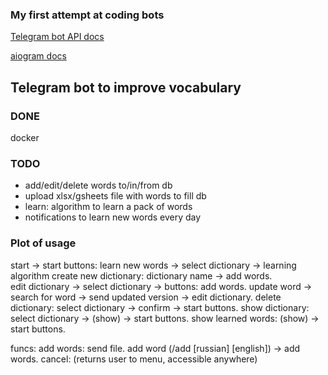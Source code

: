 ### My first attempt at coding bots

[Telegram bot API docs](https://core.telegram.org/bots/api)

[aiogram docs](https://docs.aiogram.dev/en/latest/quick_start.html#simple-template)

## Telegram bot to improve vocabulary

### DONE

docker

### TODO

+ add/edit/delete words to/in/from db
+ upload xlsx/gsheets file with words to fill db
+ learn: algorithm to learn a pack of words
+ notifications to learn new words every day


### Plot of usage

start -> start buttons:
    learn new words -> select dictionary -> learning algorithm
    create new dictionary:
        dictionary name -> add words.                   
    edit dictionary -> select dictionary -> buttons:
        add words.
        update word -> search for word -> send updated version -> edit dictionary.
    delete dictionary:
        select dictionary -> confirm -> start buttons. 
    show dictionary:
        select dictionary -> (show) -> start buttons.
    show learned words:
        (show) -> start buttons.

funcs:
    add words:
        send file.
        add word (/add [russian] [english]) -> add words.
    cancel:
        (returns user to menu, accessible anywhere)
